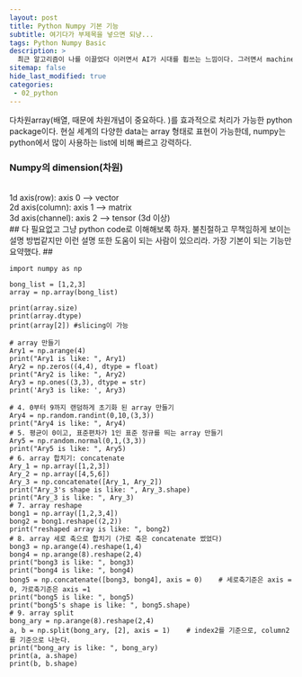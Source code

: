 ```yaml
---
layout: post
title: Python Numpy 기본 기능
subtitle: 여기다가 부제목을 넣으면 되냥...
tags: Python Numpy Basic
description: >
  최근 알고리즘이 나를 이끌었다 이러면서 AI가 시대를 휩쓰는 느낌이다. 그러면서 machine learning, deep learning이 주목받는데 보통사람에겐 영 그 의미를 받아들이기 힘들기도 하다. 방대한 양의 숫자를 다루는 컴퓨터 연산이 이 machine learning, deep learning의 핵심인데 이 방대한 연산을 가능하게 해준는 것들 중 하나가 바로 python에서는 Numpy라는 package이다. 
sitemap: false
hide_last_modified: true
categories:
 - 02_python
---
```

  
  
  다차원array(배열, 때문에 차원개념이 중요하다.  )를 효과적으로 처리가 가능한 python package이다.
	현실 세계의 다양한 data는 array 형태로 표현이 가능한데, numpy는 python에서 많이 사용하는 list에 비해 빠르고 강력하다.
<br>
### Numpy의 dimension(차원) ### 
<br>
	1d axis(row): axis 0 --> vector <br>
	2d axis(column): axis 1 --> matrix <br>
	3d axis(channel): axis 2 --> tensor (3d 이상)

<br>
## 다 필요없고 그냥 python code로 이해해보록 하자. 불친절하고 무책임하게 보이는 설명 방법같지만 이런 설명 또한 도움이 되는 사람이 있으리라. 가장 기본이 되는 기능만 요약했다. ##

```
import numpy as np

bong_list = [1,2,3]
array = np.array(bong_list)

print(array.size)
print(array.dtype)
print(array[2])	#slicing이 가능

# array 만들기
Ary1 = np.arange(4)
print("Ary1 is like: ", Ary1)
Ary2 = np.zeros((4,4), dtype = float)
print("Ary2 is like: ", Ary2)
Ary3 = np.ones((3,3), dtype = str)
print('Ary3 is like: ', Ary3)

# 4. 0부터 9까지 랜덤하게 초기화 된 array 만들기
Ary4 = np.random.randint(0,10,(3,3))
print("Ary4 is like: ", Ary4)
# 5. 평균이 0이고, 표준편차가 1인 표준 정규를 띄는 array 만들기
Ary5 = np.random.normal(0,1,(3,3))
print("Ary5 is like: ", Ary5)
# 6. array 합치기: concatenate
Ary_1 = np.array([1,2,3])
Ary_2 = np.array([4,5,6])
Ary_3 = np.concatenate([Ary_1, Ary_2])
print("Ary_3's shape is like: ", Ary_3.shape)
print("Ary_3 is like: ", Ary_3)
# 7. array reshape
bong1 = np.array([1,2,3,4])
bong2 = bong1.reshape((2,2))
print("reshaped array is like: ", bong2)
# 8. array 세로 축으로 합치기 (가로 축은 concatenate 썼었다)
bong3 = np.arange(4).reshape(1,4)
bong4 = np.arange(8).reshape(2,4)
print("bong3 is like: ", bong3)
print("bong4 is like: ", bong4)
bong5 = np.concatenate([bong3, bong4], axis = 0)    # 세로축기준은 axis = 0, 가로축기준은 axis =1
print("bong5 is like: ", bong5)
print("bong5's shape is like: ", bong5.shape)
# 9. array split
bong_ary = np.arange(8).reshape(2,4)
a, b = np.split(bong_ary, [2], axis = 1)    # index2를 기준으로, column2를 기준으로 나눈다.
print("bong_ary is like: ", bong_ary)
print(a, a.shape)
print(b, b.shape)
```